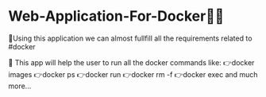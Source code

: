 # Web-Application-For-Docker🐳🐳

🐳Using this application we can almost fullfill all the requirements related to #docker

📌 This app will help the user to run all the docker commands like:
👉docker images
👉docker ps
👉docker run
👉docker rm -f
👉docker exec and much more...
